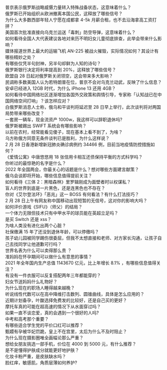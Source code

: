 普京表示俄罗斯战略威慑力量转入特殊战备状态，这意味着什么？  
俄罗斯已开始组织从欧洲撤离本国公民，这释放了哪些信号？  
为什么大多数西部年轻人宁愿在成都拿 4-5k 月薪合租，也不去沿海拿高工资打拼？  
美国首次批准直接向乌克兰运送「毒刺」防空导弹，这意味着什么？  
如何看待全国人大代表建议各地对来历不明妇女儿童彻底排查，此举会带来什么影响？  
媒体报道世界上最大的运输飞机 AN-225 被战火摧毁，实际情况如何？其设计有哪些精妙之处？  
有哪些仅凭半句封神，另半句却鲜为人知的诗句？  
俄罗斯银行决定将利率提高到 20%，这释放了哪些信号？  
欧盟自 28 日起对俄罗斯关闭领空，这会带来多大影响？  
民调称多数美国人认为若特朗普在位，普京不会对乌克兰动武，反映了什么信息？  
安卓已经进入 12GB 时代，为什么 iPhone 13 还用 4GB？  
如何看待中国网络社区逐渐增加各国外交政策和舆情引导，专家称「认知战已在中国网络空间打响」？该怎样应对？  
白俄罗斯消息人士称，俄乌和平谈判将延迟至 28 日早上举行，此次谈判将对两国局势带来哪些改变？  
一套房一辆车，现金流资产 1000w，我这样可以辞职退休吗?  
俄罗斯被踢出 SWIFT 系统会有哪些影响？  
以前在农村，经常能看见傻子，现在基本上看不到了，为啥？  
乌方称俄方同意无条件谈判已是胜利，为什么这样说？  
2 月 28 日香港新增新冠肺炎确诊病例约 34466 例，目前当地疫情防控措施如何？  
《爱情公寓》中唐悠悠用 18 张信用卡相互还债保持平衡的方式科学吗？  
你听过的最惊艳的名字是什么？  
2022 年全国两会，你最关心的话题是什么？想对哪些方面建言献策？  
俄乌会谈即将开始，哪些信息值得提前关注？  
如何看待《三体 2：黑暗森林》里罗辑刚成为面壁者时以权谋私？  
盲人的世界到底是一片黑色，还是连黑色也不存在？  
你对《艾尔登法环》「恶兆」这一 BOSS 有何看法？有什么打法技巧？  
2 月 28 日上午有网友称中国移动出现短暂的无信号，这对你的影响大吗？  
如何评价游戏《SIFU》（师父）的结局？  
一个体力无限但技术只有中甲水平的球员能在英超立足吗？  
是买 Switch 还是 xss？  
为啥人类没有进化出两个心脏 ?  
社保缴满 15 年了还没到退休年龄，可以停缴吗？  
孩子幼儿园被同学踢伤很委屈，但我不太想直接和老师、对方家长沟通，让孩子自己去找同学让他道歉可行吗？  
世界名表为什么可以卖得那么贵 ？  
准妈妈在怀孕期间可以做什么有意思的事情？  
2021 年全年国内生产总值 1143670 亿元，比上年增长 8.1% ，有哪些信息值得关注？  
有没有一件衣服可以反复搭配两年三年都能穿的？  
妇女节送妈妈什么礼物好？  
为什么现在的职场人睡得越来越晚？  
听说线性代数可以在高中降维打击数列、圆锥曲线，具体是怎么应用的？  
近期计划备孕，叶酸选择免费发的比较好，还是自己买的更好？  
摩托车真的可能在超高速的情况下从水面穿过吗？  
如果一直不谈恋爱，真的会遇到一个很好的人吗?  
中考和高考那个重要？  
有哪些适合学生党的平价口红可以推荐？  
甄嬛有孕被华妃罚跪，皇上不在宫里，太后为什么不及时阻止？  
为什么现在摄影圈唯全画幅论那么严重？  
想给女朋友挑选一部手机，价位在 4000 到 5000 元，有什么推荐？  
是不是懂得护肤成分就能更好地护肤？  
化妆卡粉严重，是皮肤缺水吗？  
脸红痒，敏感肌，角质层薄如何养护?  
